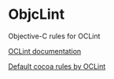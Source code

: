 # ObjcLint
Objective-C rules for OCLint

[OCLint documentation](http://docs.oclint.org/en/stable/index.html)

[Default cocoa rules by OCLint](https://github.com/oclint/oclint/tree/master/oclint-rules/rules/cocoa)
